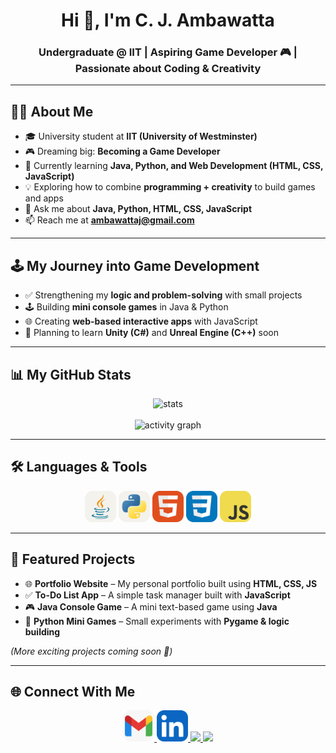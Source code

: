 <h1 align="center">Hi 👋, I'm C. J. Ambawatta</h1>
<h3 align="center">Undergraduate @ IIT | Aspiring Game Developer 🎮 | Passionate about Coding & Creativity</h3>

---

## 👨‍💻 About Me  

- 🎓 University student at **IIT (University of Westminster)**  
- 🎮 Dreaming big: **Becoming a Game Developer**  
- 🌱 Currently learning **Java, Python, and Web Development (HTML, CSS, JavaScript)**  
- 💡 Exploring how to combine **programming + creativity** to build games and apps  
- 💬 Ask me about **Java, Python, HTML, CSS, JavaScript**  
- 📫 Reach me at **ambawattaj@gmail.com**  

---

## 🕹️ My Journey into Game Development  

- ✅ Strengthening my **logic and problem-solving** with small projects  
- 🕹️ Building **mini console games** in Java & Python  
- 🌐 Creating **web-based interactive apps** with JavaScript  
- 🚀 Planning to learn **Unity (C#)** and **Unreal Engine (C++)** soon  

---

## 📊 My GitHub Stats  

<p align="center">
  <img src="https://github-readme-stats.vercel.app/api?username=chami123jano&theme=tokyonight&show_icons=true" alt="stats" />
  <br><br>
  <img src="https://github-readme-activity-graph.vercel.app/graph?username=chami123jano&theme=tokyo-night&hide_border=true" alt="activity graph" />
</p>

---

## 🛠️ Languages & Tools  

<p align="center">
  <img src="https://github.com/tandpfun/skill-icons/blob/main/icons/Java-Light.svg" width="50px"/>
  <img src="https://github.com/tandpfun/skill-icons/blob/main/icons/Python-Light.svg" width="50px"/>
  <img src="https://github.com/tandpfun/skill-icons/blob/main/icons/HTML.svg" width="50px"/>
  <img src="https://github.com/tandpfun/skill-icons/blob/main/icons/CSS.svg" width="50px"/>
  <img src="https://github.com/tandpfun/skill-icons/blob/main/icons/JavaScript.svg" width="50px"/>
</p>

---

## 📂 Featured Projects  

- 🌐 **Portfolio Website** – My personal portfolio built using **HTML, CSS, JS**  
- ✅ **To-Do List App** – A simple task manager built with **JavaScript**  
- 🎮 **Java Console Game** – A mini text-based game using **Java**  
- 🐍 **Python Mini Games** – Small experiments with **Pygame & logic building**  

*(More exciting projects coming soon 🚀)*  

---

## 🌐 Connect With Me  

<p align="center">
  <a href="mailto:ambawattaj@gmail.com">
    <img src="https://github.com/tandpfun/skill-icons/blob/main/icons/Gmail-Light.svg" width="50px"/>
  </a>
  <a href="https://www.linkedin.com/in/chamindu-ambawatta-b62653362/" target="_blank">
    <img src="https://github.com/tandpfun/skill-icons/blob/main/icons/LinkedIn.svg" width="50px"/>
  </a>
  <a href="https://www.instagram.com/cj_.______" target="_blank">
    <img src="https://www.edigitalagency.com.au/wp-content/uploads/new-Instagram-icon-png-full-colour.png" width="50px"/>
  </a>
  <a href="https://www.facebook.com/chamindu.ambawatta.3" target="_blank">
    <img src="https://cdn-icons-png.flaticon.com/512/733/733547.png" width="50px"/>
  </a>
</p>
